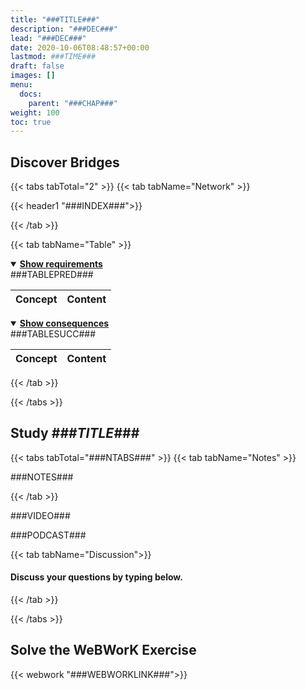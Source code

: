 ```yaml
---
title: "###TITLE###"
description: "###DEC###"
lead: "###DEC###"
date: 2020-10-06T08:48:57+00:00
lastmod: ###TIME###
draft: false
images: []
menu:
  docs:
    parent: "###CHAP###"
weight: 100
toc: true
---
```


## Discover Bridges

{{< tabs tabTotal="2" >}}
{{< tab tabName="Network" >}}

{{< header1 "###INDEX###">}}

{{< /tab >}}

{{< tab tabName="Table" >}}

<details open>
<summary><b><u>Show requirements</u></b></summary>
<div class="table-responsive-sm">
<table class="table">
<thead>
  <tr>
    <th scope="col">Concept</th>
    <th scope="col">Content</th>
  </tr>
</thead>
<tbody>
###TABLEPRED###
</tbody>
</table>
</div>
</details>

<details open>
<summary><b><u>Show consequences</u></b></summary>
<div class="table-responsive-sm">
<table class="table">
<thead>
  <tr>
    <th scope="col">Concept</th>
    <th scope="col">Content</th>
  </tr>
</thead>
<tbody>
###TABLESUCC###
</tbody>
</table>
</div>
</details>

{{< /tab >}}

{{< /tabs >}}

## Study *###TITLE###*

{{< tabs tabTotal="###NTABS###" >}}
{{< tab tabName="Notes" >}}

###NOTES###

{{< /tab >}}

###VIDEO###

###PODCAST###

{{< tab tabName="Discussion">}}

<h4>Discuss your questions by typing below.</h4>

<div id="vssue"></div>

{{< /tab >}}

{{< /tabs >}}

## Solve the WeBWorK Exercise

{{< webwork "###WEBWORKLINK###">}}
